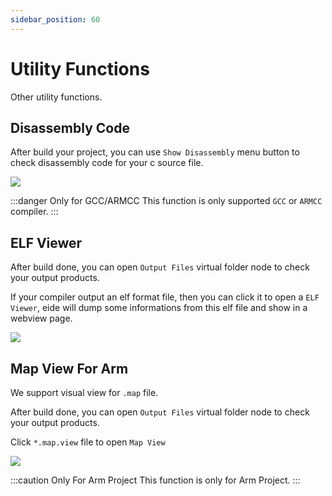 ```yaml
---
sidebar_position: 60
---
```


# Utility Functions

Other utility functions.

## Disassembly Code

After build your project, you can use `Show Disassembly` menu button to check disassembly code for your c source file.

![](/docs_img/show_disasm.png)

:::danger Only for GCC/ARMCC
This function is only supported `GCC` or `ARMCC` compiler.
:::

## ELF Viewer

After build done, you can open `Output Files` virtual folder node to check your output products.

If your compiler output an elf format file, then you can click it to open a `ELF Viewer`, eide will dump some informations from this elf file and show in a webview page.

![](/docs_img/elf_viewer.png)

## Map View For Arm

We support visual view for `.map` file.

After build done, you can open `Output Files` virtual folder node to check your output products.

Click `*.map.view` file to open `Map View`

![](/docs_img/arm_map_view.png)

:::caution Only For Arm Project
This function is only for Arm Project.
:::